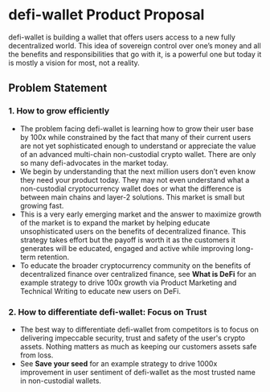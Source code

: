 # defi-wallet Product Proposal
defi-wallet is building a wallet that offers users access to a new fully decentralized world. This idea of sovereign control over one’s money and all the benefits and responsibilities that go with it, is a powerful one but today it is mostly a vision for most, not a reality. 

## Problem Statement

### 1. How to grow efficiently

* The problem facing defi-wallet is learning how to grow their user base by 100x while constrained by the fact that many of their current users are not yet sophisticated enough to understand or appreciate the value of an advanced multi-chain non-custodial crypto wallet. There are only so many defi-advocates in the market today.
* We begin by understanding that the next million users don’t even know they need your product today. They may not even understand what a non-custodial cryptocurrency wallet does or what the difference is between main chains and layer-2 solutions. This market is small but growing fast.
* This is a very early emerging market and the answer to maximize growth of the market is to expand the market by helping educate unsophisticated users on the benefits of decentralized finance. This strategy takes effort but the payoff is worth it as the customers it generates will be educated, engaged and active while improving long-term retention.
* To educate the broader cryptocurrency community on the benefits of decentralized finance over centralized finance, see **What is DeFi** for an example strategy to drive 100x growth via Product Marketing and Technical Writing to educate new users on DeFi.

### 2. How to differentiate defi-wallet: Focus on Trust

* The best way to differentiate defi-wallet from competitors is to focus on delivering impeccable security, trust and safety of the user's crypto assets. Nothing matters as much as keeping our customers assets safe from loss. 
* See **Save your seed** for an example strategy to drive 1000x improvement in user sentiment of defi-wallet as the most trusted name in non-custodial wallets.
